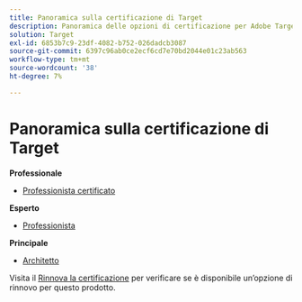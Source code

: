 ```yaml
---
title: Panoramica sulla certificazione di Target
description: Panoramica delle opzioni di certificazione per Adobe Target
solution: Target
exl-id: 6853b7c9-23df-4082-b752-026dadcb3087
source-git-commit: 6397c96ab0ce2ecf6cd7e70bd2044e01c23ab563
workflow-type: tm+mt
source-wordcount: '38'
ht-degree: 7%

---
```


# Panoramica sulla certificazione di Target

**Professionale**

* [Professionista certificato](/help/certifications/at/at-p-business.md) <!--AD0-E408-->

**Esperto**

* [Professionista](/help/certifications/at/at-e-business.md) <!--AD0-E406-->

**Principale**

* [Architetto](/help/certifications/at/at-m-architect.md) <!--AD0-E407-->

Visita il [Rinnova la certificazione](/help/certifications/renew.md) per verificare se è disponibile un’opzione di rinnovo per questo prodotto.
